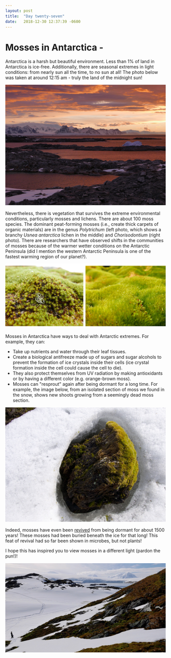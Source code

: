 ```yaml
---
layout: post
title:  "Day twenty-seven"
date:   2018-12-30 12:37:39 -0600
---
```


# Mosses in Antarctica - 
Antarctica is a harsh but beautiful environment. Less than 1% of land in Antarctica is ice-free. Additionally, there are seasonal extremes in light conditions: from nearly sun all the time, to no sun at all! The photo below was taken at around 12:15 am - truly the land of the midnight sun! 

![Sunset on December 29](/assets/blog_photos/181230/p1070015.jpg)

Nevertheless, there is vegetation that survives the extreme environmental conditions, particularly mosses and lichens. There are about 100 moss species. The dominant peat-forming mosses (i.e., create thick carpets of organic materials) are in the genus *Polytrichum* (left photo, which shows a branchy *Usnea antarctica* lichen in the middle) and *Chorisodontium* (right photo). There are researchers that have observed shifts in the  communities of mosses because of the warmer wetter conditions on the Antarctic Peninsula (did I mention the western Antarctic Peninsula is one of the fastest warming region of our planet?).

![Polytrichum and Chorisodontium](/assets/blog_photos/181230/181230_moss.jpg)

Mosses in Antarctica have ways to deal with Antarctic extremes. For example, they can:
* Take up nutrients and water through their leaf tissues.
* Create a biological antifreeze made up of sugars and sugar alcohols to prevent the formation of ice crystals inside their cells (ice crystal formation inside the cell could cause the cell to die). 
* They also protect themselves from UV radiation by making antioxidants or by having a different color (e.g. orange-brown moss). 
* Mosses can "resprout" again after being dormant for a long time. For example, the image below, from an isolated section of moss we found in the snow, shows new shoots growing from a seemingly dead moss section.

![New growth](/assets/blog_photos/181230/p1060763.jpg)

Indeed, mosses have even been [revived](https://phys.org/news/2014-03-antarctic-moss-years-ice.html) from being dormant for about 1500 years! These mosses had been buried beneath the ice for that long! This feat of revival had so far been shown in microbes, but not plants!

I hope this has inspired you to view mosses in a different light (pardon the pun!)!

![Verdant green on Litchfield Island](/assets/blog_photos/181230/20181230_screenshot.jpg)

